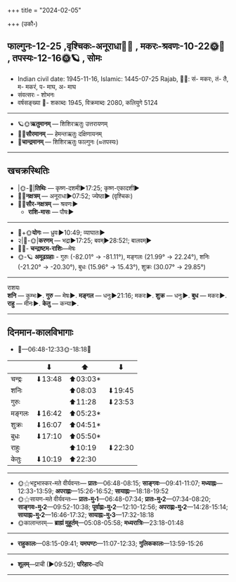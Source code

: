 +++
title = "2024-02-05"

+++
(उकौ॰)
## फाल्गुनः-12-25  ,वृश्चिकः-अनूराधा🌛🌌  ,  मकरः-श्रवणः-10-22🌞🌌  ,  तपस्यः-12-16🌞🪐  , सोमः
- Indian civil date: 1945-11-16, Islamic: 1445-07-25 Rajab, 🌌🌞: सं- मकरः, तं- तै, म- मकरं, प- माघ, अ- माघ
- संवत्सरः - शोभनः
- वर्षसङ्ख्या 🌛- शकाब्दः 1945, विक्रमाब्दः 2080, कलियुगे 5124
___________________
- 🪐🌞**ऋतुमानम्** — शिशिरऋतुः उत्तरायणम्
- 🌌🌞**सौरमानम्** — हेमन्तऋतुः दक्षिणायनम्
- 🌛**चान्द्रमानम्** — शिशिरऋतुः फाल्गुनः (≈तपस्यः)
___________________


## खचक्रस्थितिः
- |🌞-🌛|**तिथिः** — कृष्ण-दशमी►17:25; कृष्ण-एकादशी►  
- 🌌🌛**नक्षत्रम्** — अनूराधा►07:52; ज्येष्ठा► (वृश्चिकः)  
- 🌌🌞**सौर-नक्षत्रम्** — श्रवणः►  
  - **राशि-मासः** — पौषः► 
___________________
- 🌛+🌞**योगः** — ध्रुवः►10:49; व्याघातः►  
- २|🌛-🌞|**करणम्** — भद्रा►17:25; बवम्►28:52!; बालवम्►  
- 🌌🌛- **चन्द्राष्टम-राशिः**—मेषः  
- 🌞-🪐 **अमूढग्रहाः** - गुरुः (-82.01° → -81.11°), मङ्गलः (21.99° → 22.24°), शनिः (-21.20° → -20.30°), बुधः (15.96° → 15.43°), शुक्रः (30.07° → 29.85°)
___________________
राशयः  
**शनि** — कुम्भः►. **गुरु** — मेषः►. **मङ्गल** — धनुः►21:16; मकरः►. **शुक्र** — धनुः►. **बुध** — मकरः►. **राहु** — मीनः►. **केतु** — कन्या►. 
___________________


## दिनमान-कालविभागाः
- 🌅—06:48-12:33🌞-18:18🌇  

|      |⬇     |⬆     |⬇     |
|------|-----|-----|------|
|चन्द्रः|⬇13:48 |⬆03:03*|     |
|शनिः   |     |⬆08:03 |⬇19:45 |
|गुरुः  |     |⬆11:28 |⬇23:53 |
|मङ्गलः |⬇16:42 |⬆05:23*|     |
|शुक्रः |⬇16:07 |⬆04:51*|     |
|बुधः   |⬇17:10 |⬆05:50*|     |
|राहुः  |     |⬆10:19 |⬇22:30 |
|केतुः  |⬇10:19 |⬆22:30 |     |
___________________
- 🌞⚝भट्टभास्कर-मते वीर्यवन्तः— **प्रातः**—06:48-08:15; **साङ्गवः**—09:41-11:07; **मध्याह्नः**—12:33-13:59; **अपराह्णः**—15:26-16:52; **सायाह्नः**—18:18-19:52  
- 🌞⚝सायण-मते वीर्यवन्तः— **प्रातः-मु॰1**—06:48-07:34; **प्रातः-मु॰2**—07:34-08:20; **साङ्गवः-मु॰2**—09:52-10:38; **पूर्वाह्णः-मु॰2**—12:10-12:56; **अपराह्णः-मु॰2**—14:28-15:14; **सायाह्नः-मु॰2**—16:46-17:32; **सायाह्नः-मु॰3**—17:32-18:18  
- 🌞कालान्तरम्— **ब्राह्मं मुहूर्तम्**—05:08-05:58; **मध्यरात्रिः**—23:18-01:48  
___________________
- **राहुकालः**—08:15-09:41; **यमघण्टः**—11:07-12:33; **गुलिककालः**—13:59-15:26  
___________________
- **शूलम्**—प्राची (►09:52); **परिहारः**–दधि  
___________________

